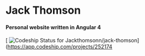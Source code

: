 # Jack Thomson
#### Personal website written in Angular 4

[ ![Codeship Status for Jackthomsonn/jack-thomson](https://app.codeship.com/projects/e06bb8a0-9996-0135-4f87-6a6b10456a71/status?branch=master)](https://app.codeship.com/projects/252174
